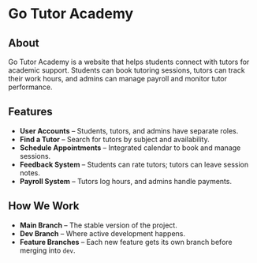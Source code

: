 # Go Tutor Academy  

## About  

Go Tutor Academy is a website that helps students connect with tutors for academic support. Students can book tutoring sessions, tutors can track their work hours, and admins can manage payroll and monitor tutor performance.  

## Features  

- **User Accounts** – Students, tutors, and admins have separate roles.  
- **Find a Tutor** – Search for tutors by subject and availability.  
- **Schedule Appointments** – Integrated calendar to book and manage sessions.  
- **Feedback System** – Students can rate tutors; tutors can leave session notes.  
- **Payroll System** – Tutors log hours, and admins handle payments.  

## How We Work  

- **Main Branch** – The stable version of the project.  
- **Dev Branch** – Where active development happens.  
- **Feature Branches** – Each new feature gets its own branch before merging into `dev`.  
